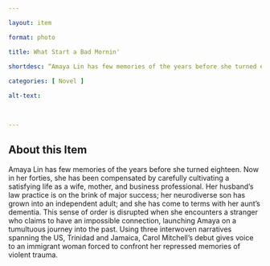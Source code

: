 ```yaml
--- 

layout: item 

format: photo 

title: What Start a Bad Mornin'

shortdesc: “Amaya Lin has few memories of the years before she turned eighteen.”
 
categories: [ Novel ]

alt-text:  

 

--- 
```


## About this Item 

Amaya Lin has few memories of the years before she turned eighteen. Now in her forties, she has been compensated by carefully cultivating a satisfying life as a wife, mother, and business professional. Her husband’s law practice is on the brink of major success; her neurodiverse son has grown into an independent adult; and she has come to terms with her aunt’s dementia. This sense of order is disrupted when she encounters a stranger who claims to have an impossible connection, launching Amaya on a tumultuous journey into the past. Using three interwoven narratives spanning the US, Trinidad and Jamaica, Carol Mitchell’s debut gives voice to an immigrant woman forced to confront her repressed memories of violent trauma. 
